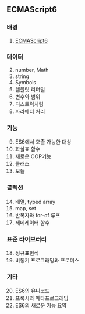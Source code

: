 ## ECMAScript6

### 배경
1. [ECMAScript6](/gitkhs/description/blob/master/es6/01.%20ECMAScript6.md)

### 데이터
2. number, Math
3. string
4. Symbols
5. 템플릿 리터럴
6. 변수와 범위
7. 디스트럭처링
8. 파라메터 처리

### 기능
9. ES6에서 호출 가능한 대상
10. 화살표 함수
11. 새로운 OOP기능
12. 클래스
13. 모듈

### 콜렉션
14. 배열, typed array
15. map, set
16. 반복자와 for-of 루프
17. 제네레이터 함수

### 표준 라이브러리
18. 정규표현식
19. 비동기 프로그래밍과 프로미스

### 기타
20. ES6의 유니코드
21. 프록시와 메타프로그래밍
22. ES6의 새로운 기능 요약
